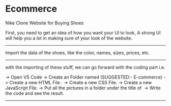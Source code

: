 # Ecommerce
Nike Clone Website for Buying Shoes


First, you need to get an idea of how you want your UI to look, A strong UI will help you a lot in making sure of your look of the website.
******************************************************************************************************************************************************************
Import the data of the shoes, like the color, names, sizes, prices, etc.
******************************************************************************************************************************************************************
with the importing of these stuff, we can go forward with the coding part i.e.

-> Open VS Code 
-> Create an Folder named <ANY NAME OF YOUR CHOICE> (SUGGESTED:- E-commerce)
-> Create a new HTML File <FILE NAME.html>.
-> Create a new CSS File. <FILE NAME.css>
-> Create a new JavaScript File. <FILE NAME.js>
-> Put all the pictures in a folder under the title of <img>
-> Write the code and see the result.
******************************************************************************************************************************************************************
